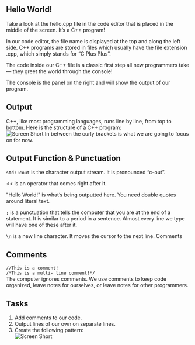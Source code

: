## Hello World!
Take a look at the hello.cpp file in the code editor that is placed in the middle of the screen. It’s a C++ program!

In our code editor, the file name is displayed at the top and along the left side. C++ programs are stored in files which usually have the file extension .cpp, which simply stands for “C Plus Plus”.

The code inside our C++ file is a classic first step all new programmers take — they greet the world through the console!

The console is the panel on the right and will show the output of our program.

## Output
C++, like most programming languages, runs line by line, from top to bottom. Here is the structure of a C++ program: <br/>
![Screen Short](https://media.discordapp.net/attachments/937568987565404170/1075602194809769984/yP8HzRM.png?width=1063&height=662)
In between the curly brackets is what we are going to focus on for now.

## Output Function & Punctuation

`std::cout` is the character output stream. It is pronounced “c-out”.

<< is an operator that comes right after it.

"Hello World!" is what’s being outputted here. You need double quotes around literal text.

`;` is a punctuation that tells the computer that you are at the end of a statement. It is similar to a period in a sentence. Almost every line we type will have one of these after it.

`\n` is a new line character. It moves the cursor to the next line.
Comments


## Comments
`//This is a comment!` <br/>
``/*This is a multi-
line comment!*/``<br/>
The computer ignores comments. We use comments to keep code organized, leave notes for ourselves, or leave notes for other programmers.

## Tasks
1. Add comments to our code.
2. Output lines of our own on separate lines.
3. Create the following pattern: <br/>
![Screen Short](https://media.discordapp.net/attachments/926667187006099466/1075603644155711570/aiMFBPqZpdwAAAABJRU5ErkJggg.png)
